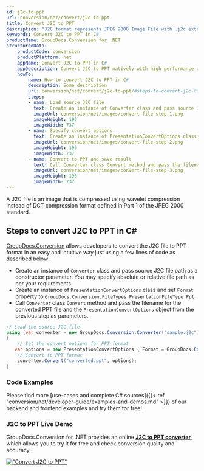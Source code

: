 ```yaml
---
id: j2c-to-ppt
url: conversion/net/convert/j2c-to-ppt
title: Convert J2C to PPT
description: "J2C format represents JPEG 2000 Image File with .j2c extension. Learn how to convert J2C to PPT file programmatically in C# language using GroupDocs.Conversion for .NET library."
keywords: Convert J2C to PPT in C#
productName: GroupDocs.Conversion for .NET
structuredData:
    productCode: conversion
    productPlatform: net
    appName: Convert J2C to PPT in C#
    appDescription: Convert J2C to PPT natively with high performance using C# language and server side GroupDocs.Conversion for .NET APIs, without the use of any software like Microsoft or Open Office.
    howTo:
        name: How to convert J2C to PPT in C# 
        description: Some description
        url: conversion/net/convert/j2c-to-ppt/#steps-to-convert-j2c-to-ppt-in-c
        steps:
        - name: Load source J2C file 
          text: Create an instance of Converter class and pass source J2C file path as a constructor parameter. You may specify absolute or relative file path as per your requirements. 
          imageUrl: conversion/net/images/convert-file-step-1.png
          imageHeight: 196
          imageWidth: 737
        - name: Specify convert options 
          text: Create an instance of PresentationConvertOptions class.
          imageUrl: conversion/net/images/convert-file-step-2.png
          imageHeight: 196
          imageWidth: 737
        - name: Convert to PPT and save result 
          text: Call Converter class Convert method and pass the filename for the converted HTML file and the PresentationConvertOptions object from the previous step as parameters.
          imageUrl: conversion/net/images/convert-file-step-3.png
          imageHeight: 196
          imageWidth: 737
---
```


A J2C file is an image that is compressed using wavelet compression instead of DCT compression format defined in Part 1 of the JPEG 2000 standard.

## Steps to convert J2C to PPT in C#

[GroupDocs.Conversion](https://products.groupdocs.com/conversion/net) allows developers to convert the J2C file to PPT format in an easy and intuitive way just using a few lines of code as described below:

* Create an instance of `Converter` class and pass source J2C file path as a constructor parameter. You may specify absolute or relative file path as per your requirements. 
* Create an instance of `PresentationConvertOptions` class and set `Format` property to `GroupDocs.Conversion.FileTypes.PresentationFileType.Ppt`.
* Call `Converter` class `Convert` method and pass the filename for the converted PPT file and the `PresentationConvertOptions` object from the previous step as parameters.

```csharp
// Load the source J2C file
using (var converter = new GroupDocs.Conversion.Converter("sample.j2c"))
{
    // Set the convert options for PPT format
   var options = new PresentationConvertOptions { Format = GroupDocs.Conversion.FileTypes.PresentationFileType.Ppt };
    // Convert to PPT format
    converter.Convert("converted.ppt", options);
}
```

### Code Examples

Please find more [use-cases and complete C# sources]({{< ref "conversion/net/developer-guide/examples-and-demos.md" >}}) of our backend and frontend examples and try them for free!

### J2C to PPT Live Demo

GroupDocs.Conversion for .NET provides an online [**J2C to PPT converter**](https://products.groupdocs.app/conversion/j2c-to-ppt), which allows you to try it for free and check conversion quality and accuracy.

[!["Convert J2C to PPT"](conversion/net/images/convert-to-ppt/convert-j2c-to-ppt.png)](https://products.groupdocs.app/conversion/j2c-to-ppt)